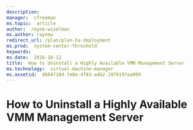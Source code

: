 ```yaml
---
description:  
manager:  cfreeman
ms.topic:  article
author:  rayne-wiselman
ms.author: raynew
redirect_url: /plan/plan-ha-deployment
ms.prod:  system-center-threshold
keywords:  
ms.date:  2016-10-12
title:  How to Uninstall a Highly Available VMM Management Server
ms.technology:  virtual-machine-manager
ms.assetid:  d664710d-7e8e-4f83-a4b2-2979197aa099
---
```


# How to Uninstall a Highly Available VMM Management Server
